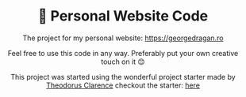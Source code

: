 <div align="center">
  <h1>🔋 Personal Website Code</h1>
  <p>The project for my personal website: <a href="https://georgedragan.ro">https://georgedragan.ro</a></p>
  <p>Feel free to use this code in any way. Preferably put your own creative touch on it 😊 </p>
  <p>This project was started using the wonderful project starter made by <a href="https://theodorusclarence.com">Theodorus Clarence</a> checkout the starter:  <a href="https://github.com/theodorusclarence/ts-nextjs-tailwind-starter">here</a></p>
  
</div>
